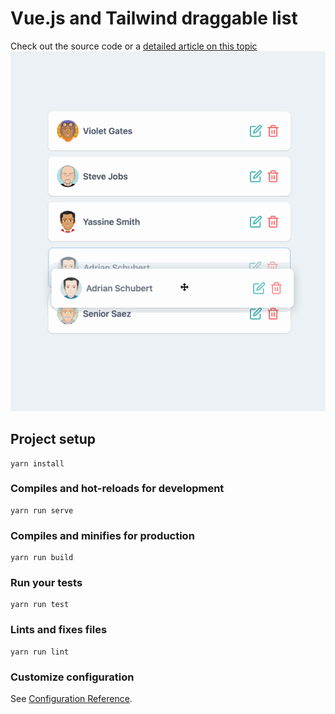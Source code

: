 # Vue.js and Tailwind draggable list
Check out the source code or a [detailed article on this topic](https://www.binarcode.com/blog/building-animated-draggable-interfaces-with-vuejs-and-tailwind?ref=github.com)
![Demo](https://raw.githubusercontent.com/BinarCode/draggable-list-example/master/public/demo.gif)

## Project setup
```
yarn install
```

### Compiles and hot-reloads for development
```
yarn run serve
```

### Compiles and minifies for production
```
yarn run build
```

### Run your tests
```
yarn run test
```

### Lints and fixes files
```
yarn run lint
```

### Customize configuration
See [Configuration Reference](https://cli.vuejs.org/config/).
